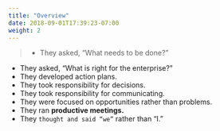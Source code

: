 ```yaml
---
title: "Overview"
date: 2018-09-01T17:39:23-07:00
weight: 2
---
```



> * They asked, “What needs to be done?”
* They asked, “What is right for the enterprise?”
* They developed action plans.
* They took responsibility for decisions.
* They took responsibility for communicating.
* They were focused on opportunities rather than problems.
* They ran **productive meetings.**
* They `thought and said “we”` rather than “I.”

